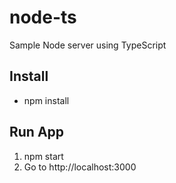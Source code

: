 # node-ts
Sample Node server using TypeScript

## Install

* npm install

## Run App

1) npm start
2) Go to http://localhost:3000
